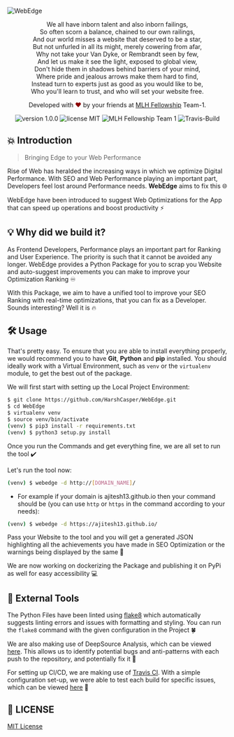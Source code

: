 ![WebEdge](https://socialify.git.ci/HarshCasper/WebEdge/image?description=1&descriptionEditable=Bringing%20Edge%20to%20your%20Web%20Performance%20%F0%9F%94%A5%E2%9C%A8&forks=1&issues=1&language=1&pulls=1&stargazers=1&theme=Light)

<p align="center">
	We all have  inborn  talent and also  inborn  failings, <br>
	So often  scorn  a balance, chained to our own railings, <br>
	And our world misses a website that deserved to be a star, <br>
	But not  unfurled  in all its might, merely  cowering  from  afar, <br>
	Why not take your Van  Dyke, or Rembrandt seen by few, <br>
	And let us make it see the light, exposed to global view, <br>
	Don't hide them in shadows behind barriers of your mind, <br>
	Where pride and jealous arrows make them hard to find, <br>
	Instead turn to experts just  as good as  you would like to be, <br>
    Who you'll learn to trust, and who will set your website free. <br>
</p>
<p align="center">
Developed with <span style="color: #8b0000;">&hearts;</span> by your friends at <a href="https://github.com/MLH-Fellowship">MLH Fellowship</a> Team-1.
</p>
<p align="center">
    <img src="https://img.shields.io/badge/Version-1.0.0-brightgreen" alt="version 1.0.0"/>
    <img src="https://img.shields.io/badge/license-MIT-brightgreen" alt="license MIT"/>
    <img src="https://img.shields.io/badge/Author-MLH%20Fellowship%20Team--1-yellow" alt="MLH Fellowship Team 1"/>
    <img src="https://travis-ci.org/HarshCasper/WebEdge.svg?branch=main" alt="Travis-Build"/>
</p>

## 💥 Introduction

> Bringing Edge to your Web Performance

Rise of Web  has heralded the increasing ways in which we optimize Digital Performance. With SEO and Web Performance playing an important part, Developers feel lost around Performance needs. <b>WebEdge</b> aims to fix this 🌐

WebEdge have been introduced to suggest Web Optimizations for the App that can speed up operations and boost productivity ⚡

## 💡 Why did we build it?

As Frontend Developers, Performance plays an important part for Ranking and User Experience. The priority is such that it cannot be avoided any longer. WebEdge provides a Python Package for you to scrap you Website and auto-suggest improvements you can make to improve your Optimization Ranking ♾️

With this Package, we aim to have a unified tool to improve your SEO Ranking with real-time optimizations, that you can fix as a Developer. Sounds interesting? Well it is 🔥

## 🛠️ Usage

That's pretty easy. To ensure that you are able to install everything properly, we would recommend you to have <b>Git</b>, <b>Python</b> and <b>pip</b> installed. You should ideally work with a Virtual Environment, such as `venv` or the `virtualenv` module, to get the best out of the package. 

We will first start with setting up the Local Project Environment:
```BASH
$ git clone https://github.com/HarshCasper/WebEdge.git
$ cd WebEdge
$ virtualenv venv
$ source venv/bin/activate
(venv) $ pip3 install -r requirements.txt
(venv) $ python3 setup.py install
```
Once you run the Commands and get everything fine, we are all set to run the tool ✔️

Let's run the tool now: 
```BASH
(venv) $ webedge -d http://[DOMAIN_NAME]/
```

* For example if your domain is ajitesh13.github.io then your command should be (you can use `http` or `https` in the command according to your needs): 

```BASH
(venv) $ webedge -d https://ajitesh13.github.io/
``` 
Pass your Website to the tool and you will get a generated JSON highlighting all the achievements you have made in SEO Optimization or the warnings being displayed by the same 🔑

We are now working on dockerizing the Package and publishing it on PyPi as well for easy accessibility 💻

## 🛑 External Tools

The Python Files have been linted using [flake8](https://flake8.pycqa.org/) which automatically suggests linting errors and issues with formatting and styling. You can run the `flake8` command with the given configuration in the Project 🍀

We are also making use of DeepSource Analysis, which can be viewed [here](http://deepsource.io/gh/HarshCasper/webEdge). This allows us to identify potential bugs and anti-patterns with each push to the repository, and potentially fix it 🐛

For setting up CI/CD, we are making use of [Travis CI](http://travis-ci.org/). With a simple configuration set-up, we were able to test each build for specific issues, which can be viewed [here](https://travis-ci.org/github/HarshCasper/WebEdge) 🌱

## 📜 LICENSE

[MIT License](https://github.com/HarshCasper/WebEdge/blob/main/LICENSE)
